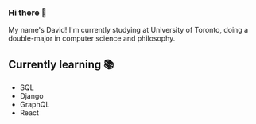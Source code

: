 ### Hi there 👋

My name's David! <!-- I'm currently working at [Movable Ink](https://movableink.com) as a software development intern, mostly working on backend web development. -->
I'm currently studying at University of Toronto, doing a double-major in computer science and philosophy.

## Currently learning 📚
- SQL
- Django
- GraphQL
- React

<!--
**DrDabbidy/DrDabbidy** is a ✨ _special_ ✨ repository because its `README.md` (this file) appears on your GitHub profile.

Here are some ideas to get you started:

- 🔭 I’m currently working on ...
- 🌱 I’m currently learning ...
- 👯 I’m looking to collaborate on ...
- 🤔 I’m looking for help with ...
- 💬 Ask me about ...
- 📫 How to reach me: ...
- ⚡ Fun fact: ...
-->

